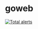 # goweb

[![Total alerts](https://img.shields.io/lgtm/alerts/g/holzhey/goweb.svg?logo=lgtm&logoWidth=18)](https://lgtm.com/projects/g/holzhey/goweb/alerts/)
